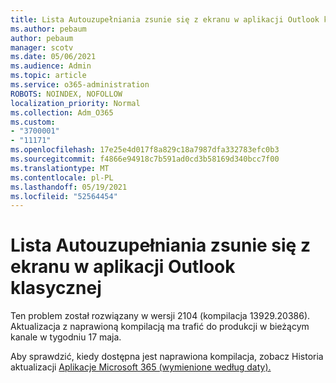 ```yaml
---
title: Lista Autouzupełniania zsunie się z ekranu w aplikacji Outlook klasycznej
ms.author: pebaum
author: pebaum
manager: scotv
ms.date: 05/06/2021
ms.audience: Admin
ms.topic: article
ms.service: o365-administration
ROBOTS: NOINDEX, NOFOLLOW
localization_priority: Normal
ms.collection: Adm_O365
ms.custom:
- "3700001"
- "11171"
ms.openlocfilehash: 17e25e4d017f8a829c18a7987dfa332783efc0b3
ms.sourcegitcommit: f4866e94918c7b591ad0cd3b58169d340bcc7f00
ms.translationtype: MT
ms.contentlocale: pl-PL
ms.lasthandoff: 05/19/2021
ms.locfileid: "52564454"
---
```

# <a name="autocomplete-list-scrolls-off-the-screen-in-outlook-desktop"></a>Lista Autouzupełniania zsunie się z ekranu w aplikacji Outlook klasycznej

Ten problem został rozwiązany w wersji 2104 (kompilacja 13929.20386). Aktualizacja z naprawioną kompilacją ma trafić do produkcji w bieżącym kanale w tygodniu 17 maja. 

Aby sprawdzić, kiedy dostępna jest naprawiona kompilacja, zobacz Historia aktualizacji [Aplikacje Microsoft 365 (wymienione według daty).](/officeupdates/update-history-microsoft365-apps-by-date)